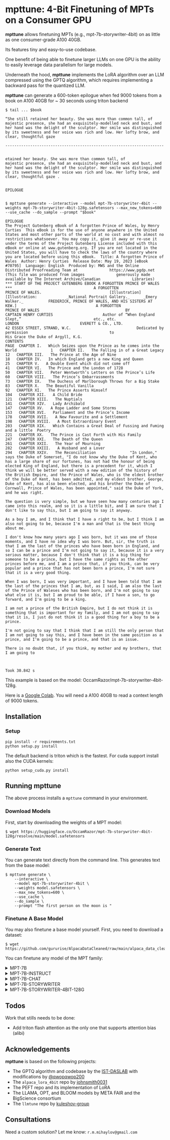 # mpttune: 4-Bit Finetuning of MPTs on a Consumer GPU

**mpttune** allows finetuning MPTs (e.g., mpt-7b-storywriter-4bit) on as little as one consumer-grade A100 40GB. 

Its features tiny and easy-to-use codebase.

One benefit of being able to finetune larger LLMs on one GPU is the ability to easily leverage data parallelism for large models.

Underneath the hood, **mpttune** implements the LoRA algorithm over an LLM compressed using the GPTQ algorithm, which requires implementing a backward pass for the quantized LLM.

**mpttune** can generate a 600-token epilogue when fed 9000 tokens from a book on A100 40GB for ~ 30 seconds using triton backend

```
$ tail ... $book

“She still retained her beauty. She was more than common tall, of
majestic presence, she had an exquisitely-modelled neck and bust, and
her hand was the delight of the sculptor. Her smile was distinguished
by its sweetness and her voice was rich and low. Her lofty brow, and
clear, thoughtful gaze  

----------------------------------------------------------------------


etained her beauty. She was more than common tall, of
majestic presence, she had an exquisitely-modelled neck and bust, and
her hand was the delight of the sculptor. Her smile was distinguished
by its sweetness and her voice was rich and low. Her lofty brow, and
clear, thoughtful gaze . 


EPILOGUE


$ mpttune generate --interactive --model mpt-7b-storywriter-4bit --weights mpt-7b-storywriter-4bit-128g.safetensors --max_new_tokens=600 --use_cache --do_sample --prompt "$book"

EPILOGUE
The Project Gutenberg eBook of A forgotten Prince of Wales, by Henry Curties  This eBook is for the use of anyone anywhere in the United States and most other parts of the world at no cost and with almost no restrictions whatsoever. You may copy it, give it away or re-use it under the terms of the Project Gutenberg License included with this eBook or online at www.gutenberg.org. If you are not located in the United States, you will have to check the laws of the country where you are located before using this eBook.  Title: A forgotten Prince of Wales  Author: Henry Curties  Release Date: May 19, 2023 [eBook #70795]  Language: English  Produced by: MWS and the Online Distributed Proofreading Team at              https://www.pgdp.net (This file was produced from images              generously made available by The Internet Archive/Canadian              Libraries)  *** START OF THE PROJECT GUTENBERG EBOOK A FORGOTTEN PRINCE OF WALES ***                                    A FORGOTTEN                             PRINCE OF WALES.                              [Illustration]                              [Illustration:             _National Portrait Gallery._      _Emery Walker._           FREDERICK, PRINCE OF WALES, AND HIS SISTERS AT KEW.]                                   A FORGOTTEN                             PRINCE OF WALES                                      BY                          CAPTAIN HENRY CURTIES                      Author of “When England Slept,”                                etc., etc.                                    LONDON                           EVERETT & CO., LTD.                      42 ESSEX STREET, STRAND, W.C.                             Dedicated by permission                                    to                    His Grace the Duke of Argyll, K.G.                                    CONTENTS                                                                       PAGE  CHAPTER I.   Which Seizes upon the Prince as he comes into the World               1   CHAPTER II.   The Falling in of a Great Legacy                                     12   CHAPTER III.   The Prince at the Age of Nine                                        18   CHAPTER IV.   In which England gets a new King and Queen                           25   CHAPTER V.   A Double Event which did not come off                                41   CHAPTER VI.   The Prince and the London of 1728                                    50   CHAPTER VII.   Peter Wentworth’s Letters on the Prince’s Life                       60   CHAPTER VIII.   The Prince’s Embarrassments                                          73   CHAPTER IX.   The Duchess of Marlborough Throws for a Big Stake                    83   CHAPTER X.   The Beautiful Vanilla                                                92   CHAPTER XI.   The Prince Asserts Himself                                          104   CHAPTER XII.   A Child Bride                                                       121   CHAPTER XIII.   The Nuptials                                                        141   CHAPTER XIV.   Lady Archibald                                                      147   CHAPTER XV.   A Rope Ladder and Some Storms                                       153   CHAPTER XVI.   Parliament and the Prince’s Income                                  178   CHAPTER XVII.   A New Favourite and a Settlement                                    198   CHAPTER XVIII.   A Most Extraordinary Event                                          203   CHAPTER XIX.   Which Contains a Great Deal of Fussing and Fuming and a little  Poetry                                                              221   CHAPTER XX.   The Prince is Cast Forth with His Family                            247   CHAPTER XXI.   The Death of the Queen                                              261   CHAPTER XXII.   The Year of Mourning                                                282   CHAPTER XXIII.   A Husband and a Lover                                               294   CHAPTER XXIV.   The Reconciliation               "In London," says the Duke of Somerset, "I do not know why the Duke of Kent, who has a large share of our fortunes, has not had the honour of being elected King of England, but there is a precedent for it, which I think we will be better served with a new edition of the history of the British Empire, and the Prince of Wales, who is the eldest brother of the Duke of Kent, has been admitted, and my eldest brother, George, Duke of Kent, has also been elected, and his brother the Duke of Cornwall, Prince of Wales, has been appointed," said the Duke of York, and he was right.

The question is very simple, but we have seen how many centuries ago I came into this realm, and so it is a little bit, and I am sure that I don't like to say this, but I am going to say it anyway.

As a boy I am, and I think that I have a right to be, but I think I am also not going to be, because I'm a man and that is the best thing about me.

I don't know how many years ago I was born, but it was one of those moments, and I have no idea why I was born. But, sir, the truth is that I am the last of the princes who have been born in England, and so I can be a prince and I'm not going to say it, because it is a very serious matter, because I don't think that it is a big thing for someone to be a prince, but I have the same rights as the other princes before me, and I am a prince that, if you think, can be very popular and a prince that has not been born a prince, I'm not sure that it is a very good thing.

When I was born, I was very important, and I have been told that I am the last of the princes that I am, but, as I said, I am also the last of the Prince of Waleses who has been born, and I'm not going to say what else it is, but I am proud to be able, if I have a son, to go forward, and I'm going to be a king.

I am not a prince of the British Empire, but I do not think it is something that is important for my family, and I am not going to say that it is, I just do not think it is a good thing for a boy to be a prince.

I'm not going to say that I think that I am still the only person that I am not going to say this, and I have been in the same position as a prince, and I'm going to be a prince, and that is an issue.

There is no doubt that, if you think, my mother and my brothers, that I am going to



Took 30.842 s
```

This example is based on the model: OccamRazor/mpt-7b-storywriter-4bit-128g.

Here is a [Google Colab](https://colab.research.google.com/drive/1JoSObRbuehRHWh7Q12Qy-7kFPRVj25yz?usp=sharing). 
You will need a A100 40GB to read a context length of 9000 tokens.

## Installation

### Setup

```
pip install -r requirements.txt 
python setup.py install         
```

The default backend is triton which is the fastest. For cuda support install also the CUDA kernels:

```
python setup_cuda.py install         
```


## Running mpttune

The above process installs a `mpttune` command in your environment.

### Download Models

First, start by downloading the weights of a MPT model:
```
$ wget https://huggingface.co/OccamRazor/mpt-7b-storywriter-4bit-128g/resolve/main/model.safetensors
```

### Generate Text

You can generate text directly from the command line. This generates text from the base model:
```
$ mpttune generate \
    --interactive \
    --model mpt-7b-storywriter-4bit \
    --weights model.safetensors \
    --max_new_tokens=600 \
    --use_cache \
    --do_sample \
    --prompt "The first person on the moon is "
```

### Finetune A Base Model

You may also finetune a base model yourself. First, you need to download a dataset:
```
$ wget https://github.com/gururise/AlpacaDataCleaned/raw/main/alpaca_data_cleaned.json
```

You can finetune any model of the MPT family:

<details>
<summary>MPT-7B</summary>
<br>

    $ mpttune finetune \
        --model=mpt-7b \
        --weights=mosaicml/mpt-7b \
        --dataset=./alpaca_data_cleaned.json \
        --data_type=alpaca \
        --lora_out_dir=./mpt-7b-alpaca/ \
        --mbatch_size=1 \
        --batch_size=2 \
        --epochs=3 \
        --lr=3e-4 \
        --cutoff_len=256 \
        --lora_r=8 \
        --lora_alpha=16 \
        --lora_dropout=0.05 \
        --warmup_steps=5 \
        --save_steps=50 \
        --save_total_limit=3 \
        --logging_steps=5 \
        --target_modules='["Wqkv"]'

    The above commands will download the model and use LoRA to finetune the quantized model. The final adapters and the checkpoints will be saved in `mpt-7b-alpaca` and available for generation as follows:

    $ mpttune generate \
        --interactive \
        --model mpt-7b \
        --weights mosaicml/mpt-7b \
        --lora_apply_dir mpt-7b-alpaca \
        --max_new_tokens 50 \
        --use_cache \
        --do_sample \
        --instruction "How to prepare pasta?"

</details>


<details>
<summary>MPT-7B-INSTRUCT</summary>
<br>

    $ mpttune finetune \
        --model=mpt-7b-instruct \
        --weights=mosaicml/mpt-7b-instruct \
        --dataset=./alpaca_data_cleaned.json \
        --data_type=alpaca \
        --lora_out_dir=./mpt-7b-instruct-alpaca/ \
        --mbatch_size=1 \
        --batch_size=2 \
        --epochs=3 \
        --lr=3e-4 \
        --cutoff_len=256 \
        --lora_r=8 \
        --lora_alpha=16 \
        --lora_dropout=0.05 \
        --warmup_steps=5 \
        --save_steps=50 \
        --save_total_limit=3 \
        --logging_steps=5 \
        --target_modules='["Wqkv"]'

    The above commands will download the model and use LoRA to finetune the quantized model. The final adapters and the checkpoints will be saved in `mpt-7b-instruct-alpaca` and available for generation as follows:

    $ mpttune generate \
        --interactive \
        --model mpt-7b-instruct \
        --weights mosaicml/mpt-7b-instruct \
        --lora_apply_dir mpt-7b-instruct-alpaca \
        --max_new_tokens 50 \
        --use_cache \
        --do_sample \
        --instruction "How to prepare pasta?"

</details>


<details>
<summary>MPT-7B-CHAT</summary>
<br>

    $ mpttune finetune \
        --model=mpt-7b-chat \
        --weights=mosaicml/mpt-7b-chat \
        --dataset=./alpaca_data_cleaned.json \
        --data_type=alpaca \
        --lora_out_dir=./mpt-7b-chat-alpaca/ \
        --mbatch_size=1 \
        --batch_size=2 \
        --epochs=3 \
        --lr=3e-4 \
        --cutoff_len=256 \
        --lora_r=8 \
        --lora_alpha=16 \
        --lora_dropout=0.05 \
        --warmup_steps=5 \
        --save_steps=50 \
        --save_total_limit=3 \
        --logging_steps=5 \
        --target_modules='["Wqkv"]'

    The above commands will download the model and use LoRA to finetune the quantized model. The final adapters and the checkpoints will be saved in `mpt-7b-chat-alpaca` and available for generation as follows:

    $ mpttune generate \
        --interactive \
        --model mpt-7b-chat \
        --weights mosaicml/mpt-7b-chat\
        --lora_apply_dir mpt-7b-chat-alpaca \
        --max_new_tokens 50 \
        --use_cache \
        --do_sample \
        --instruction "How to prepare pasta?"

</details>


<details>
<summary>MPT-7B-STORYWRITER</summary>
<br>

    $ mpttune finetune \
        --model=mpt-7b-storywriter \
        --weights=mosaicml/mpt-7b-storywriter \
        --dataset=./alpaca_data_cleaned.json \
        --data_type=alpaca \
        --lora_out_dir=./mpt-7b-storywriter-alpaca/ \
        --mbatch_size=1 \
        --batch_size=2 \
        --epochs=3 \
        --lr=3e-4 \
        --cutoff_len=256 \
        --lora_r=8 \
        --lora_alpha=16 \
        --lora_dropout=0.05 \
        --warmup_steps=5 \
        --save_steps=50 \
        --save_total_limit=3 \
        --logging_steps=5 \
        --target_modules='["Wqkv"]'

    The above commands will download the model and use LoRA to finetune the quantized model. The final adapters and the checkpoints will be saved in `mpt-7b-storywriter-alpaca` and available for generation as follows:

    $ mpttune generate \
        --interactive \
        --model mpt-7b-storywriter \
        --weights mosaicml/mpt-7b-storywriter \
        --lora_apply_dir mpt-7b-storywriter-alpaca \
        --max_new_tokens 50 \
        --use_cache \
        --do_sample \
        --instruction "How to prepare pasta?"

</details>


<details>
<summary>MPT-7B-STORYWRITER-4BIT-128G</summary>
<br>

    $ wget https://huggingface.co/OccamRazor/mpt-7b-storywriter-4bit-128g/resolve/main/model.safetensors
    
    $ mpttune finetune \
        --model=mpt-7b-storywriter-4bit \
        --weights=./model.safetensors \
        --dataset=./alpaca_data_cleaned.json \
        --data_type=alpaca \
        --lora_out_dir=./mpt-7b-storywriter-4bit-alpaca/ \
        --mbatch_size=1 \
        --batch_size=2 \
        --epochs=3 \
        --lr=3e-4 \
        --cutoff_len=256 \
        --lora_r=8 \
        --lora_alpha=16 \
        --lora_dropout=0.05 \
        --warmup_steps=5 \
        --save_steps=50 \
        --save_total_limit=3 \
        --logging_steps=5 \
        --target_modules='["Wqkv"]'

    The above commands will download the model and use LoRA to finetune the quantized model. The final adapters and the checkpoints will be saved in `mpt-7b-storywriter-4bit-alpaca` and available for generation as follows:

    $ mpttune generate \
        --interactive \
        --model mpt-7b-storywriter-4bit \
        --weights model.safetensors \
        --lora_apply_dir mpt-7b-storywriter-4bit-alpaca \
        --max_new_tokens=50 \
        --use_cache \
        --do_sample \
        --instruction "How to prepare pasta?"

</details>









## Todos

Work that stills needs to be done:
* Add triton flash attention as the only one that supports attention bias (alibi)


## Acknowledgements

**mpttune** is based on the following projects:
* The GPTQ algorithm and codebase by the [IST-DASLAB](https://github.com/IST-DASLab/gptq) with modifications by [@qwopqwop200](https://github.com/qwopqwop200/)
* The `alpaca_lora_4bit` repo by [johnsmith0031](https://github.com/johnsmith0031)
* The PEFT repo and its implementation of LoRA
* The LLAMA, OPT, and BLOOM models by META FAIR and the BigScience consortium
* The `llmtune` repo by [kuleshov-group](https://github.com/kuleshov-group/llmtune)


## Consultations
Need a custom solution? Let me know: `r.m.mihaylov@gmail.com`
